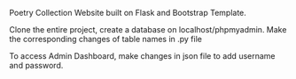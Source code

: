 Poetry Collection Website built on Flask and Bootstrap Template.

Clone the entire project, create a database on localhost/phpmyadmin. Make the corresponding changes of table names in .py file

To access Admin Dashboard, make changes in json file to add username and password. 



